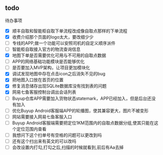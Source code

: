 ## todo
待办事项
* [x] 顺丰自取和智能柜自取下单流程改成像自取点那样的下单流程
* [x] 收费介绍那个页面的logo太大，要改细少少
* [ ] 专线的APP,做一个功能可以安照司机的自定义顺序派件
* [ ] 智能柜自取接入官方的物流查询信息
* [x] 地图下单是否需要优化可用与不可用的自取点数据
* [ ] APP的网络基础功能模块是否能够优化
* [ ] 是否要加入MVP架构，让项目更加模块化
* [x] 调试发现地图中存在点击icon之后消失不见的bug
* [x] 把地图入口放在首页的位置
* [x] 修复消息储存出现SQLite数据库没有找到表的问题
* [x] 网易七鱼客服控制台调出会话列表
* [ ] Buyup仓库APP需要加入货物状态statemark，APP已经加入，但是后台还没有加入
* [ ] 优化Buyup Android客服端APP的轮播图，使其兼容更大，图片不被变形
* [ ] 网站需要接入网易七鱼客服入口
* [ ] Buyup Android客服端需要把定位1KM范围内的自取点数据分组,使其只能在这个定位范围内查看
* [ ] 我想问下这个扫单号有空格的问题可以更改到吗
* [ ] 还有这个扫出来有英文的可以改吗
* [ ] 会改设置内打勾,打勾之后,扫描的时候就看到,前后有Aa去掉